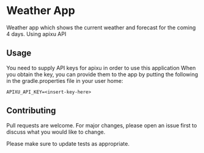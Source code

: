 # Weather App

Weather app which shows the current weather and forecast for the coming 4 days.
Using apixu API

## Usage

You need to supply API keys for apixu in order to use this application
When you obtain the key, you can provide them to the app by putting the following in the gradle.properties file in your user home:

```
APIXU_API_KEY=<insert-key-here>
```

## Contributing
Pull requests are welcome. For major changes, please open an issue first to discuss what you would like to change.

Please make sure to update tests as appropriate.